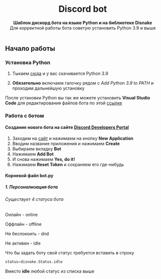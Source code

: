 <div align="center">
 <h1 align="center">  Discord bot </h1>
 <strong>Шаблон дискорд бота на языке Python и на библиотеке Disnake</strong><br />Для корректной работы бота советую установить Python 3.9 и выше<br /><br/>
 </div>
 
## Начало работы
### Установка Python
1. Тыкаем [сюда](https://www.python.org/ftp/python/3.9.0/python-3.9.0-amd64.exe) и у вас скачивается Python 3.9

2. **Обязательно** включаем галочку рядом с *Add Python 3.9 to PATH* и проходим дальнейшую установку

После установки Python вы так же можете установить **Visual Studio Code** для редактирования файлов бота по этой [ссылке](https://code.visualstudio.com/Download)

### Работа с ботом
#### Создание нового бота на сайте [Discord Developers Portal](https://discord.com/developers/applications)

1. Заходим на [сайт](https://discord.com/developers/applications) и нажимаем на кнопку **New Application**
2. Вводим название приложения и нажимаем **Create**
3. Выбираем вкладку **Bot**
4. Нажимаем **Add Bot**
5. И снова нажимаем **Yes, do it!**
6. Нажимаем **Reset Token** и сохраняем его где-нибудь

#### Корневой файл **bot.py**
##### 1. Персонализация бота
###### Существует 4 статуса бота
 Онлайн - online
 
 Оффлайн - offline
 
 Не беспокоить - dnd
 
 Не активен - idle

Что бы задать боту свой статус требуется вставить в строку
```py
status=disnake.Status.idle
```
Вместо **idle** любой статус из списка выше
